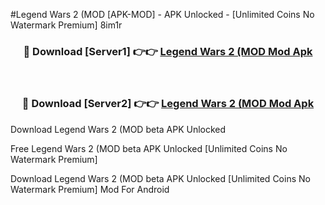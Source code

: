 #Legend Wars 2 (MOD [APK-MOD] - APK Unlocked - [Unlimited Coins No Watermark Premium] 8im1r



<div align="center">

<h3>🔴 Download [Server1] 👉👉 <a href="https://momento.my/?title=Legend_Wars_2_(MOD">Legend Wars 2 (MOD Mod Apk</a></h3><br>

<h3>🔴 Download [Server2] 👉👉 <a href="https://momento.my/?title=Legend_Wars_2_(MOD">Legend Wars 2 (MOD Mod Apk</a></h3>
</div>



Download Legend Wars 2 (MOD beta APK Unlocked

Free Legend Wars 2 (MOD beta APK Unlocked [Unlimited Coins No Watermark Premium]

Download Legend Wars 2 (MOD beta APK Unlocked [Unlimited Coins No Watermark Premium] Mod For Android
